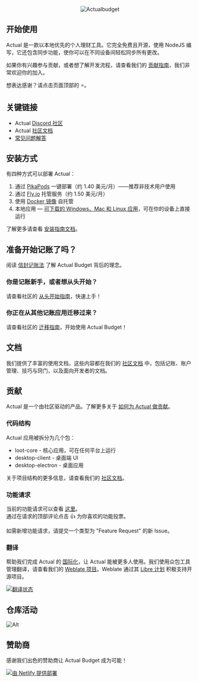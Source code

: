 <p align="center">
  <img src="/demo.png" alt="Actualbudget" />
</p>

## 开始使用

Actual 是一款以本地优先的个人理财工具。它完全免费且开源，使用 NodeJS 编写，它还包含同步功能，使你可以在不同设备间轻松同步所有更改。

如果你有兴趣参与贡献，或者想了解开发流程，请查看我们的 [贡献指南](https://actualbudget.org/docs/contributing/)，我们非常欢迎你的加入。

想表达感谢？请点击页面顶部的 ⭐。

## 关键链接

- Actual [Discord 社区](https://discord.gg/pRYNYr4W5A)
- Actual [社区文档](https://actualbudget.org/docs)
- [常见问题解答](https://actualbudget.org/docs/faq)

## 安装方式

有四种方式可以部署 Actual：

1. 通过 [PikaPods](https://www.pikapods.com/pods?run=actual) 一键部署（约 1.40 美元/月）——推荐非技术用户使用
1. 通过 [Fly.io](https://actualbudget.org/docs/install/fly) 托管服务（约 1.50 美元/月）
1. 使用 [Docker 镜像](https://actualbudget.org/docs/install/docker) 自托管
1. 本地应用 — [可下载的 Windows、Mac 和 Linux 应用](https://actualbudget.org/download/)，可在你的设备上直接运行

了解更多请查看 [安装指南文档](https://actualbudget.org/docs/install/)。

## 准备开始记账了吗？

阅读 [信封记账法](https://actualbudget.org/docs/getting-started/envelope-budgeting) 了解 Actual Budget 背后的理念。

### 你是记账新手，或者想从头开始？

请查看社区的 [从头开始指南](https://actualbudget.org/docs/getting-started/starting-fresh)，快速上手！

### 你正在从其他记账应用迁移过来？

请查看社区的 [迁移指南](https://actualbudget.org/docs/migration/)，开始使用 Actual Budget！

## 文档

我们提供了丰富的使用文档，这些内容都在我们的 [社区文档](https://actualbudget.org/docs) 中，包括记账、账户管理、技巧与窍门，以及面向开发者的文档。

## 贡献

Actual 是一个由社区驱动的产品。了解更多关于 [如何为 Actual 做贡献](https://actualbudget.org/docs/contributing/)。

### 代码结构

Actual 应用被拆分为几个包：

- loot-core - 核心应用，可在任何平台上运行
- desktop-client - 桌面端 UI
- desktop-electron - 桌面应用

关于项目结构的更多信息，请查看我们的 [社区文档](https://actualbudget.org/docs/contributing/project-details)。

### 功能请求

当前的功能请求可以查看 [这里](https://github.com/actualbudget/actual/issues?q=is%3Aissue+label%3A%22needs+votes%22+sort%3Areactions-%2B1-desc)。  
通过在请求的顶部评论点击 :+1: 为你喜欢的功能投票。

如需新增功能请求，请提交一个类型为 "Feature Request" 的新 Issue。

### 翻译

帮助我们完成 Actual 的 [国际化](https://actualbudget.org/docs/contributing/i18n/)，让 Actual 能被更多人使用。我们使用众包工具管理翻译，请查看我们的 [Weblate 项目](https://hosted.weblate.org/projects/actualbudget/)。Weblate 通过其 [Libre 计划](https://weblate.org/en/hosting/#libre) 积极支持开源项目。

<a href="https://hosted.weblate.org/engage/actualbudget/">
<img src="https://hosted.weblate.org/widget/actualbudget/actual/287x66-grey.png" alt="翻译状态" />
</a>

## 仓库活动

![Alt](https://repobeats.axiom.co/api/embed/e20537dd8b74956f86736726ccfbc6f0565bec22.svg 'Repobeats 分析图')

## 赞助商

感谢我们出色的赞助商让 Actual Budget 成为可能！

<a href="https://www.netlify.com"> <img src="https://www.netlify.com/v3/img/components/netlify-color-accent.svg" alt="由 Netlify 提供部署" /> </a>